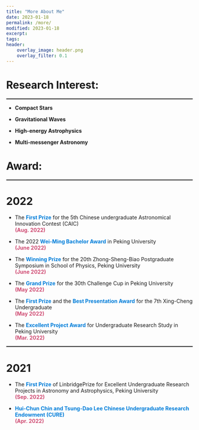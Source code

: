 ```yaml
---
title: "More About Me"
date: 2023-01-18
permalink: /more/
modified: 2023-01-18
excerpt:
tags:
header:
    overlay_image: header.png
    overlay_filter: 0.1 
---
```


# Research Interest:

<hr style="border:1px solid gray">

* **Compact Stars**

* **Gravitational Waves**

* **High-energy Astrophysics**

* **Multi-messenger Astronomy**



# Award:

<hr style="border:1px solid gray">

# 2022

* The <a style="color: #007DD9;"><b>First Prize</b></a> for the 5th Chinese undergraduate Astronomical Innovation Contest (CAIC)
  <br><font color="#CF4C73"><b>(Aug. 2022)</b></font>

* The 2022 <a style="color: #007DD9;"><b>Wei-Ming Bachelor Award</b></a> in Peking University
  <br><font color="#CF4C73"><b>(June 2022)</b></font>

* The <a style="color: #007DD9;"><b>Winning Prize</b></a> for the 20th Zhong-Sheng-Biao Postgraduate Symposium in School of Physics, Peking University
  <br><font color="#CF4C73"><b>(June 2022)</b></font>

* The <a style="color: #007DD9;"><b>Grand Prize</b></a> for the 30th Challenge Cup in Peking University
  <br><font color="#CF4C73"><b>(May 2022)</b></font>

* The <a style="color: #007DD9;"><b>First Prize</b></a> and the <a style="color: #007DD9;"><b>Best Presentation Award</b></a> for the 7th Xing-Cheng Undergraduate
  <br><font color="#CF4C73"><b>(May 2022)</b></font>

* The <a style="color: #007DD9;"><b>Excellent Project Award</b></a> for Undergraduate Research Study in Peking University
  <br><font color="#CF4C73"><b>(Mar. 2022)</b></font>

<hr style="border:1px solid gray">

# 2021

* The <a style="color: #007DD9;"><b>First Prize</b></a> of LinbridgePrize for Excellent Undergraduate Research Projects in Astronomy and Astrophysics, Peking University
  <br><font color="#CF4C73"><b>(Sep. 2022)</b></font>

* <a style="color: #007DD9;"><b>Hui-Chun Chin and Tsung-Dao Lee Chinese Undergraduate Research Endowment (CURE)</b></a>
  <br><font color="#CF4C73"><b>(Apr. 2022)</b></font>






